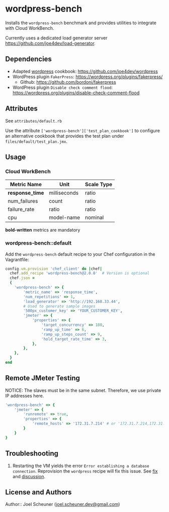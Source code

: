 # wordpress-bench

Installs the `wordpress-bench` benchmark and provides utilities to integrate with Cloud WorkBench.

Currently uses a dedicated load generator server https://github.com/joe4dev/load-generator.

## Dependencies

* Adapted [wordpress](https://supermarket.chef.io/cookbooks/wordpress) cookbook: https://github.com/joe4dev/wordpress
* WordPress plugin `FakerPress`: https://wordpress.org/plugins/fakerpress/
    * Github: https://github.com/bordoni/fakerpress
* WordPress plugin `Disable check comment flood`: https://wordpress.org/plugins/disable-check-comment-flood

## Attributes

See `attributes/default.rb`

Use the attribute `['wordpress-bench']['test_plan_cookbook']` to configure an alternative cookbook that provides the test plan under `files/default/test_plan.jmx`.

## Usage

### Cloud WorkBench

| Metric Name                  | Unit              | Scale Type    |
| ---------------------------- | ----------------- | ------------- |
| **response_time**            | milliseconds      | ratio         |
| num_failures                 | count             | ratio         |
| failure_rate                 | ratio             | ratio         |
| cpu                          | model-name        | nominal       |

**bold-written** metrics are mandatory

### wordpress-bench::default

Add the `wordpress-bench` default recipe to your Chef configuration in the Vagrantfile:

```ruby
config.vm.provision 'chef_client' do |chef|
  chef.add_recipe 'wordpress-bench@2.0.0'  # Version is optional
  chef.json =
  {
    'wordpress-bench' => {
        'metric_name' => 'response_time',
        'num_repetitions' => 1,
        'load_generator' => 'http://192.168.33.44',
        # Used to generate sample images
        '500px_customer_key' => 'YOUR_CUSTOMER_KEY',
        'jmeter' => {
            'properties' => {
                'target_concurrency' => 180,
                'ramp_up_time' => 6,
                'ramp_up_steps_count' => 9,
                'hold_target_rate_time' => 3,
            },
        },
    },
  }
end
```

## Remote JMeter Testing

NOTICE: The slaves must be in the same subnet. Therefore, we use private IP addresses here.

```ruby
'wordpress-bench' => {
    'jmeter' => {
        'runremote' => true,
        'properties' => {
            'remote_hosts' => '172.31.7.214' # or '172.31.7.214,172.31.7.215'
        }
    }
}
```

## Troubleshooting

1) Restarting the VM yields the error `Error establishing a database connection`. Reprovision the `wordpress` recipe will fix this issue. See [fix](https://github.com/joe4dev/wordpress/commit/9385b53564edf683bd3a70a846d6d9daf593900a) and [discussion](https://github.com/brint/wordpress-cookbook/issues/55).

## License and Authors

Author:: Joel Scheuner (joel.scheuner.dev@gmail.com)
